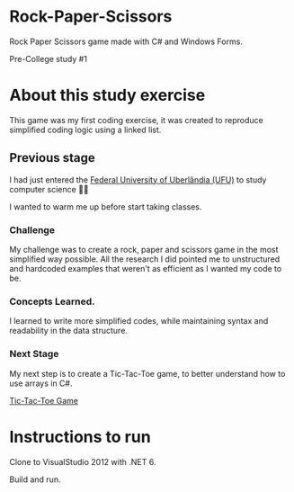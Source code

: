 # **Rock-Paper-Scissors**
Rock Paper Scissors game made with C# and Windows Forms.

Pre-College study #1

# About this study exercise
This game was my first coding exercise, it was created to reproduce simplified coding logic using a linked list.
## Previous stage
I had just entered the [Federal University of Uberlândia (UFU)](https://facom.ufu.br/en) to study computer science 🙌💪

I wanted to warm me up before start taking classes.
### Challenge 
My challenge was to create a rock, paper and scissors game in the most simplified way possible. All the research I did pointed me to unstructured and hardcoded examples that weren't as efficient as I wanted my code to be.
### Concepts Learned.
I learned to write more simplified codes, while maintaining syntax and readability in the data structure.
### Next Stage
My next step is to create a Tic-Tac-Toe game, to better understand how to use arrays in C#.

[Tic-Tac-Toe Game](https://github.com/sergiofpaim/Tic-Tac-Toe)
# Instructions to run
Clone to VisualStudio 2012 with .NET 6.

Build and run.
